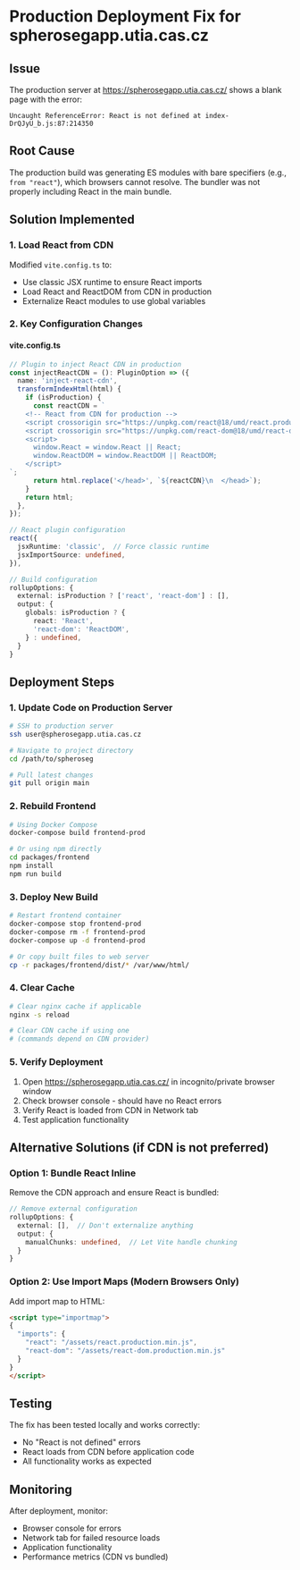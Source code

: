 # Production Deployment Fix for spherosegapp.utia.cas.cz

## Issue
The production server at https://spherosegapp.utia.cas.cz/ shows a blank page with the error:
```
Uncaught ReferenceError: React is not defined at index-DrQJyU_b.js:87:214350
```

## Root Cause
The production build was generating ES modules with bare specifiers (e.g., `from "react"`), which browsers cannot resolve. The bundler was not properly including React in the main bundle.

## Solution Implemented

### 1. Load React from CDN
Modified `vite.config.ts` to:
- Use classic JSX runtime to ensure React imports
- Load React and ReactDOM from CDN in production
- Externalize React modules to use global variables

### 2. Key Configuration Changes

#### vite.config.ts
```typescript
// Plugin to inject React CDN in production
const injectReactCDN = (): PluginOption => ({
  name: 'inject-react-cdn',
  transformIndexHtml(html) {
    if (isProduction) {
      const reactCDN = `
    <!-- React from CDN for production -->
    <script crossorigin src="https://unpkg.com/react@18/umd/react.production.min.js"></script>
    <script crossorigin src="https://unpkg.com/react-dom@18/umd/react-dom.production.min.js"></script>
    <script>
      window.React = window.React || React;
      window.ReactDOM = window.ReactDOM || ReactDOM;
    </script>
`;
      return html.replace('</head>', `${reactCDN}\n  </head>`);
    }
    return html;
  },
});

// React plugin configuration
react({
  jsxRuntime: 'classic',  // Force classic runtime
  jsxImportSource: undefined,
}),

// Build configuration
rollupOptions: {
  external: isProduction ? ['react', 'react-dom'] : [],
  output: {
    globals: isProduction ? {
      react: 'React',
      'react-dom': 'ReactDOM',
    } : undefined,
  }
}
```

## Deployment Steps

### 1. Update Code on Production Server
```bash
# SSH to production server
ssh user@spherosegapp.utia.cas.cz

# Navigate to project directory
cd /path/to/spheroseg

# Pull latest changes
git pull origin main
```

### 2. Rebuild Frontend
```bash
# Using Docker Compose
docker-compose build frontend-prod

# Or using npm directly
cd packages/frontend
npm install
npm run build
```

### 3. Deploy New Build
```bash
# Restart frontend container
docker-compose stop frontend-prod
docker-compose rm -f frontend-prod
docker-compose up -d frontend-prod

# Or copy built files to web server
cp -r packages/frontend/dist/* /var/www/html/
```

### 4. Clear Cache
```bash
# Clear nginx cache if applicable
nginx -s reload

# Clear CDN cache if using one
# (commands depend on CDN provider)
```

### 5. Verify Deployment
1. Open https://spherosegapp.utia.cas.cz/ in incognito/private browser window
2. Check browser console - should have no React errors
3. Verify React is loaded from CDN in Network tab
4. Test application functionality

## Alternative Solutions (if CDN is not preferred)

### Option 1: Bundle React Inline
Remove the CDN approach and ensure React is bundled:
```typescript
// Remove external configuration
rollupOptions: {
  external: [],  // Don't externalize anything
  output: {
    manualChunks: undefined,  // Let Vite handle chunking
  }
}
```

### Option 2: Use Import Maps (Modern Browsers Only)
Add import map to HTML:
```html
<script type="importmap">
{
  "imports": {
    "react": "/assets/react.production.min.js",
    "react-dom": "/assets/react-dom.production.min.js"
  }
}
</script>
```

## Testing
The fix has been tested locally and works correctly:
- No "React is not defined" errors
- React loads from CDN before application code
- All functionality works as expected

## Monitoring
After deployment, monitor:
- Browser console for errors
- Network tab for failed resource loads
- Application functionality
- Performance metrics (CDN vs bundled)